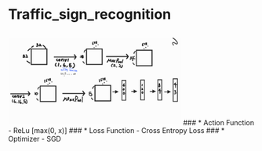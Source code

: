 # Traffic_sign_recognition
##
<img src="https://github.com/syoung7388/Traffic_sign_recognition/blob/main/modeling.png" width="70%" height="50%">
### * Action Function - ReLu [max(0, x)]
### * Loss Function - Cross Entropy Loss
### * Optimizer - SGD


